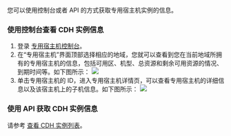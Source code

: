 您可以使用控制台或者 API 的方式获取专用宿主机实例的信息。

### 使用控制台查看 CDH 实例信息

1. 登录 [专用宿主机控制台](https://console.cloud.tencent.com/cvm/cdh)。
2. 在“专用宿主机”界面顶部选择相应的地域，您就可以查看到您在当前地域所拥有的专用宿主机的信息，包括可用区、机型、总资源和剩余可用资源的情况、到期时间等。如下图所示：
![](https://main.qcloudimg.com/raw/5fa434265fa18912f5c8f3014bcd5d51.png)
3. 单击专用宿主机的 ID，进入专用宿主机详情页，可以查看专用宿主机的详细信息以及该宿主机上的子机信息。如下图所示：
![](https://main.qcloudimg.com/raw/e1244eda038f59c3afeea946e2f969c0.png)

### 使用 API 获取 CDH 实例信息
请参考 [查看 CDH 实例列表](https://intl.cloud.tencent.com/document/product/213/33279)。


